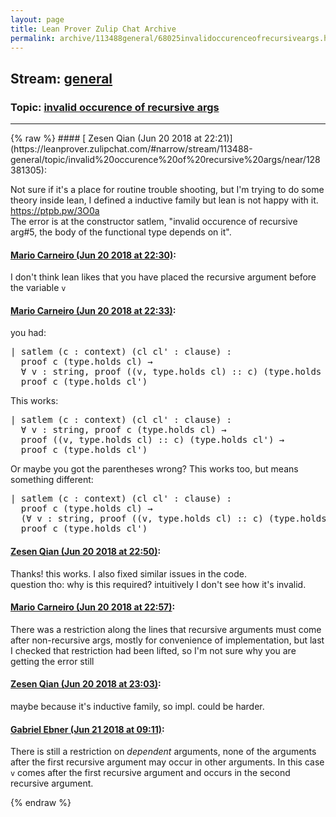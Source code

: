```yaml
---
layout: page
title: Lean Prover Zulip Chat Archive 
permalink: archive/113488general/68025invalidoccurenceofrecursiveargs.html
---
```


## Stream: [general](https://leanprover-community.github.io/archive/113488general/index.html)
### Topic: [invalid occurence of recursive args](https://leanprover-community.github.io/archive/113488general/68025invalidoccurenceofrecursiveargs.html)

---

<base href="https://leanprover.zulipchat.com">
{% raw %}
#### [ Zesen Qian (Jun 20 2018 at 22:21)](https://leanprover.zulipchat.com/#narrow/stream/113488-general/topic/invalid%20occurence%20of%20recursive%20args/near/128381305):
<p>Not sure if it's a place for routine trouble shooting, but I'm trying to do some theory inside lean, I defined a inductive family but lean is not happy with it. <a href="https://ptpb.pw/3O0a" target="_blank" title="https://ptpb.pw/3O0a">https://ptpb.pw/3O0a</a><br>
The error is at the constructor satlem, "invalid occurence of recursive arg#5, the body of the functional type depends on it".</p>

#### [ Mario Carneiro (Jun 20 2018 at 22:30)](https://leanprover.zulipchat.com/#narrow/stream/113488-general/topic/invalid%20occurence%20of%20recursive%20args/near/128381813):
<p>I don't think lean likes that you have placed the recursive argument before the variable <code>v</code></p>

#### [ Mario Carneiro (Jun 20 2018 at 22:33)](https://leanprover.zulipchat.com/#narrow/stream/113488-general/topic/invalid%20occurence%20of%20recursive%20args/near/128381941):
<p>you had:</p>
<div class="codehilite"><pre><span></span>| satlem (c : context) (cl cl&#39; : clause) :
  proof c (type.holds cl) →
  ∀ v : string, proof ((v, type.holds cl) :: c) (type.holds cl&#39;) →
  proof c (type.holds cl&#39;)
</pre></div>


<p>This works:</p>
<div class="codehilite"><pre><span></span>| satlem (c : context) (cl cl&#39; : clause) :
  ∀ v : string, proof c (type.holds cl) →
  proof ((v, type.holds cl) :: c) (type.holds cl&#39;) →
  proof c (type.holds cl&#39;)
</pre></div>


<p>Or maybe you got the parentheses wrong? This works too, but means something different:</p>
<div class="codehilite"><pre><span></span>| satlem (c : context) (cl cl&#39; : clause) :
  proof c (type.holds cl) →
  (∀ v : string, proof ((v, type.holds cl) :: c) (type.holds cl&#39;)) →
  proof c (type.holds cl&#39;)
</pre></div>

#### [ Zesen Qian (Jun 20 2018 at 22:50)](https://leanprover.zulipchat.com/#narrow/stream/113488-general/topic/invalid%20occurence%20of%20recursive%20args/near/128382752):
<p>Thanks! this works. I also fixed similar issues in the code.<br>
question tho: why is this required? intuitively I don't see how it's invalid.</p>

#### [ Mario Carneiro (Jun 20 2018 at 22:57)](https://leanprover.zulipchat.com/#narrow/stream/113488-general/topic/invalid%20occurence%20of%20recursive%20args/near/128383088):
<p>There was a restriction along the lines that recursive arguments must come after non-recursive args, mostly for convenience of implementation, but last I checked that restriction had been lifted, so I'm not sure why you are getting the error still</p>

#### [ Zesen Qian (Jun 20 2018 at 23:03)](https://leanprover.zulipchat.com/#narrow/stream/113488-general/topic/invalid%20occurence%20of%20recursive%20args/near/128383377):
<p>maybe because it's inductive family, so impl. could be harder.</p>

#### [ Gabriel Ebner (Jun 21 2018 at 09:11)](https://leanprover.zulipchat.com/#narrow/stream/113488-general/topic/invalid%20occurence%20of%20recursive%20args/near/128403732):
<p>There is still a restriction on <em>dependent</em> arguments, none of the arguments after the first recursive argument may occur in other arguments.  In this case <code>v</code> comes after the first recursive argument and occurs in the second recursive argument.</p>


{% endraw %}
